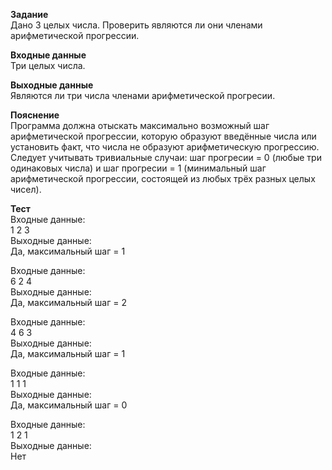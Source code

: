 **Задание**  
Дано 3 целых числа. Проверить являются ли они членами арифметической прогрессии.  

**Входные данные**  
Три целых числа.  

**Выходные данные**  
Являются ли три числа членами арифметической прогресии.  

**Пояснение**  
Программа должна отыскать максимально возможный шаг арифметической прогрессии, которую образуют введённые числа или установить факт, что числа не образуют арифметическую прогрессию. Следует учитывать тривиальные случаи: шаг прогресии = 0 (любые три одинаковых числа) и шаг прогресии = 1 (минимальный шаг арифметической прогрессии, состоящей из любых трёх разных целых чисел).  

**Тест**  
Входные данные:  
1 2 3  
Выходные данные:  
Да, максимальный шаг =  1  
  
Входные данные:  
6 2 4  
Выходные данные:  
Да, максимальный шаг =  2  
  
Входные данные:  
4 6 3  
Выходные данные:  
Да, максимальный шаг =  1  
  
Входные данные:  
1 1 1  
Выходные данные:  
Да, максимальный шаг =  0  
  
Входные данные:  
1 2 1  
Выходные данные:  
Нет  